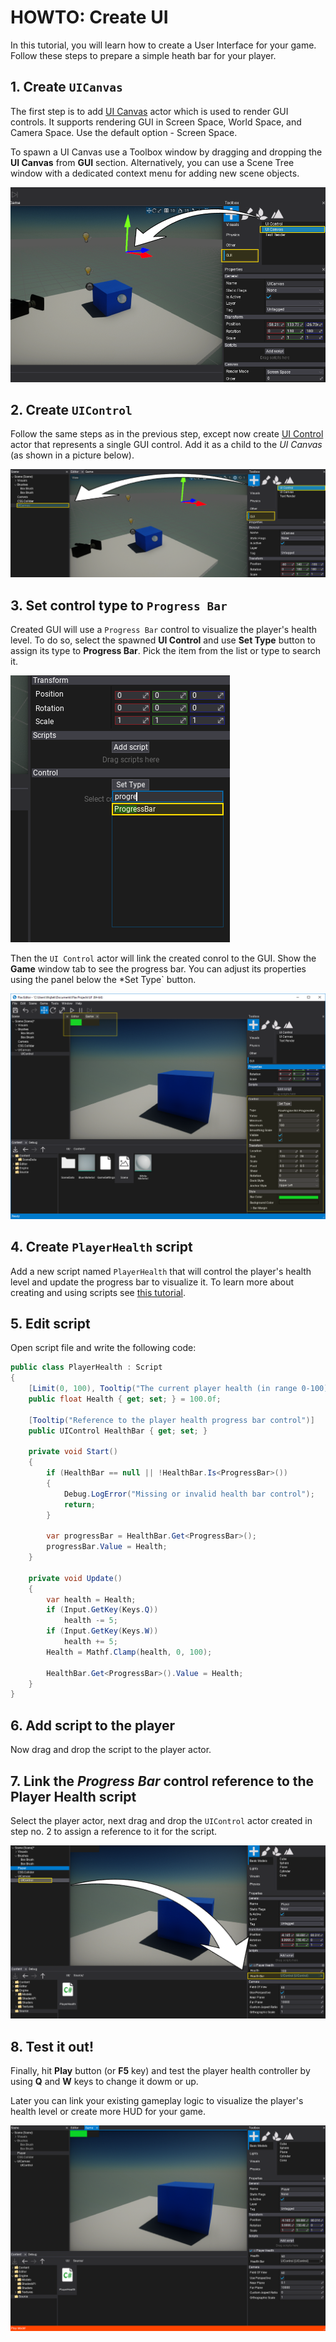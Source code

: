 # HOWTO: Create UI

In this tutorial, you will learn how to create a User Interface for your game. Follow these steps to prepare a simple heath bar for your player.

## 1. Create `UICanvas`

The first step is to add [UI Canvas](../canvas/index.md) actor which is used to render GUI controls. It supports rendering GUI in Screen Space, World Space, and Camera Space. Use the default option - Screen Space.

To spawn a UI Canvas use a Toolbox window by dragging and dropping the **UI Canvas** from **GUI** section. Alternatively, you can use a Scene Tree window with a dedicated context menu for adding new scene objects.

![Spawn Canvas](media/spawn-canvas.png)

## 2. Create `UIControl`

Follow the same steps as in the previous step, except now create [UI Control](../control/index.md) actor that represents a single GUI control. Add it as a child to the *UI Canvas* (as shown in a picture below).

![Spawn Control](media/spawn-control.png)

## 3. Set control type to `Progress Bar`

Created GUI will use a `Progress Bar` control to visualize the player's health level. To do so, select the spawned **UI Control** and use **Set Type** button to assign its type to **Progress Bar**. Pick the item from the list or type to search it.

![Set Type](media/set-progress-bar.png)

Then the `UI Control` actor will link the created conrol to the GUI. Show the **Game** window tab to see the progress bar. You can adjust its properties using the panel below the *Set Type` button.

![Edit Progress Bar](media/created-progress-bar.png)

## 4. Create `PlayerHealth` script

Add a new script named `PlayerHealth` that will control the player's health level and update the progress bar to visualize it. To learn more about creating and using scripts see [this tutorial](../scripting/new-script.md).

## 5. Edit script

Open script file and write the following code:

```cs
public class PlayerHealth : Script
{
	[Limit(0, 100), Tooltip("The current player health (in range 0-100)")]
	public float Health { get; set; } = 100.0f;

	[Tooltip("Reference to the player health progress bar control")]
	public UIControl HealthBar { get; set; }

	private void Start()
	{
		if (HealthBar == null || !HealthBar.Is<ProgressBar>())
		{
			Debug.LogError("Missing or invalid health bar control");
			return;
		}

		var progressBar = HealthBar.Get<ProgressBar>();
		progressBar.Value = Health;
	}

	private void Update()
	{
		var health = Health;
		if (Input.GetKey(Keys.Q))
			health -= 5;
		if (Input.GetKey(Keys.W))
			health += 5;
		Health = Mathf.Clamp(health, 0, 100);

		HealthBar.Get<ProgressBar>().Value = Health;
	}
}
```

## 6. Add script to the player

Now drag and drop the script to the player actor.

## 7. Link the *Progress Bar* control reference to the Player Health script

Select the player actor, next drag and drop the `UIControl` actor created in step no. 2 to assign a reference to it for the script.

![Link Progress Bar](media/link-progress-bar.png)

## 8. Test it out!

Finally, hit **Play** button (or **F5** key) and test the player health controller by using **Q** and **W** keys to change it dowm or up.

Later you can link your existing gameplay logic to visualize the player's health level or create more HUD for your game.

![Test Health Bar](media/test-progress-bar.png)

